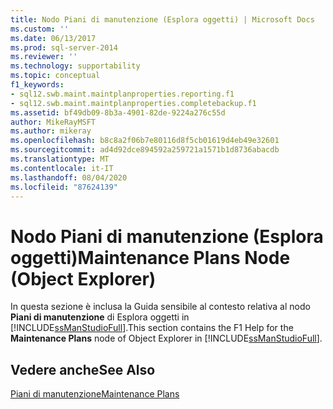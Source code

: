 ```yaml
---
title: Nodo Piani di manutenzione (Esplora oggetti) | Microsoft Docs
ms.custom: ''
ms.date: 06/13/2017
ms.prod: sql-server-2014
ms.reviewer: ''
ms.technology: supportability
ms.topic: conceptual
f1_keywords:
- sql12.swb.maint.maintplanproperties.reporting.f1
- sql12.swb.maint.maintplanproperties.completebackup.f1
ms.assetid: bf49db09-8b3a-4901-82de-9224a276c55d
author: MikeRayMSFT
ms.author: mikeray
ms.openlocfilehash: b8c8a2f06b7e80116d8f5cb01619d4eb49e32601
ms.sourcegitcommit: ad4d92dce894592a259721a1571b1d8736abacdb
ms.translationtype: MT
ms.contentlocale: it-IT
ms.lasthandoff: 08/04/2020
ms.locfileid: "87624139"
---
```

# <a name="maintenance-plans-node-object-explorer"></a><span data-ttu-id="3d34f-102">Nodo Piani di manutenzione (Esplora oggetti)</span><span class="sxs-lookup"><span data-stu-id="3d34f-102">Maintenance Plans Node (Object Explorer)</span></span>
  <span data-ttu-id="3d34f-103">In questa sezione è inclusa la Guida sensibile al contesto relativa al nodo **Piani di manutenzione** di Esplora oggetti in [!INCLUDE[ssManStudioFull](../../includes/ssmanstudiofull-md.md)].</span><span class="sxs-lookup"><span data-stu-id="3d34f-103">This section contains the F1 Help for the **Maintenance Plans** node of Object Explorer in [!INCLUDE[ssManStudioFull](../../includes/ssmanstudiofull-md.md)].</span></span>  
  
## <a name="see-also"></a><span data-ttu-id="3d34f-104">Vedere anche</span><span class="sxs-lookup"><span data-stu-id="3d34f-104">See Also</span></span>  
 [<span data-ttu-id="3d34f-105">Piani di manutenzione</span><span class="sxs-lookup"><span data-stu-id="3d34f-105">Maintenance Plans</span></span>](maintenance-plans.md)  
  
  
